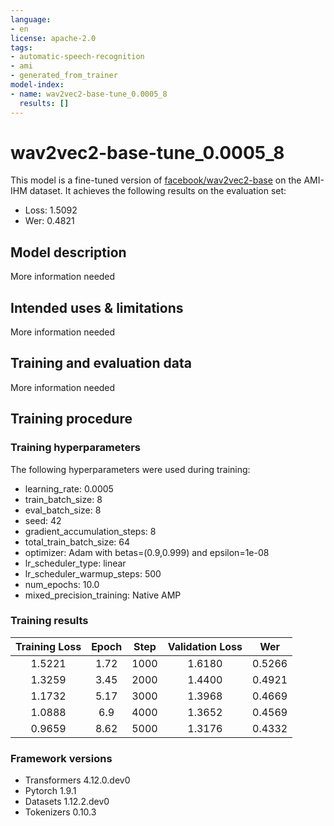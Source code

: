 ```yaml
---
language:
- en
license: apache-2.0
tags:
- automatic-speech-recognition
- ami
- generated_from_trainer
model-index:
- name: wav2vec2-base-tune_0.0005_8
  results: []
---
```


<!-- This model card has been generated automatically according to the information the Trainer had access to. You
should probably proofread and complete it, then remove this comment. -->

# wav2vec2-base-tune_0.0005_8

This model is a fine-tuned version of [facebook/wav2vec2-base](https://huggingface.co/facebook/wav2vec2-base) on the AMI-IHM dataset.
It achieves the following results on the evaluation set:
- Loss: 1.5092
- Wer: 0.4821

## Model description

More information needed

## Intended uses & limitations

More information needed

## Training and evaluation data

More information needed

## Training procedure

### Training hyperparameters

The following hyperparameters were used during training:
- learning_rate: 0.0005
- train_batch_size: 8
- eval_batch_size: 8
- seed: 42
- gradient_accumulation_steps: 8
- total_train_batch_size: 64
- optimizer: Adam with betas=(0.9,0.999) and epsilon=1e-08
- lr_scheduler_type: linear
- lr_scheduler_warmup_steps: 500
- num_epochs: 10.0
- mixed_precision_training: Native AMP

### Training results

| Training Loss | Epoch | Step | Validation Loss | Wer    |
|:-------------:|:-----:|:----:|:---------------:|:------:|
| 1.5221        | 1.72  | 1000 | 1.6180          | 0.5266 |
| 1.3259        | 3.45  | 2000 | 1.4400          | 0.4921 |
| 1.1732        | 5.17  | 3000 | 1.3968          | 0.4669 |
| 1.0888        | 6.9   | 4000 | 1.3652          | 0.4569 |
| 0.9659        | 8.62  | 5000 | 1.3176          | 0.4332 |


### Framework versions

- Transformers 4.12.0.dev0
- Pytorch 1.9.1
- Datasets 1.12.2.dev0
- Tokenizers 0.10.3

